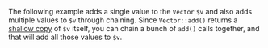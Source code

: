The following example adds a single value to the `Vector` `$v` and also adds multiple values to `$v` through chaining. Since `Vector::add()` returns a [shallow copy](https://en.wikipedia.org/wiki/Object_copying#Shallow_copy) of `$v` itself, you can chain a bunch of `add()` calls together, and that will add all those values to `$v`.
